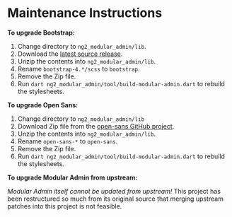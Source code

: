 # Maintenance Instructions

**To upgrade Bootstrap:**

1. Change directory to `ng2_modular_admin/lib`.
2. Download the [latest source
   release](https://v4-alpha.getbootstrap.com/getting-started/download/).
3. Unzip the contents into `ng2_modular_admin/lib`.
4. Rename `bootstrap-4.*/scss` to `bootstrap`.
5. Remove the Zip file.
6. Run `dart ng2_modular_admin/tool/build-modular-admin.dart` to rebuild the
   stylesheets.

**To upgrade Open Sans:**

1. Change directory to `ng2_modular_admin/lib`
2. Download Zip file from the [open-sans GitHub
   project](https://github.com/FontFaceKit/open-sans).
3. Unzip the contents into `ng2_modular_admin/lib`.
4. Rename `open-sans-*` to `open-sans`.
5. Remove the Zip file.
6. Run `dart ng2_modular_admin/tool/build-modular-admin.dart` to rebuild the
   stylesheets.

**To upgrade Modular Admin from upstream:**

*Modular Admin itself cannot be updated from upstream!* This project
has been restructured so much from its original source that merging upstream
patches into this project is not feasible.
